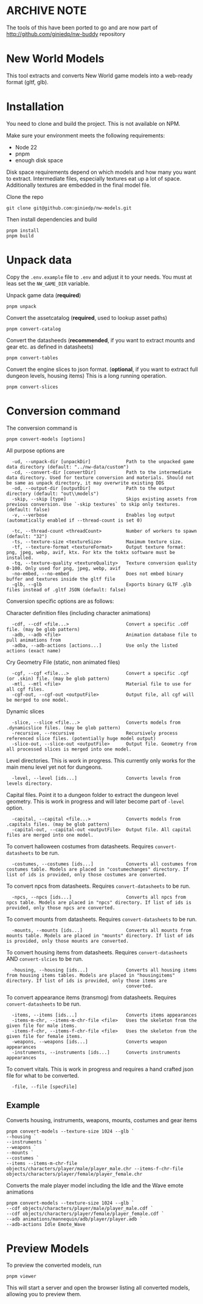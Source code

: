# ARCHIVE NOTE
The tools of this have been ported to go and are now part of http://github.com/giniedp/nw-buddy repository

# New World Models

This tool extracts and converts New World game models into a web-ready format (gltf, glb).

# Installation

You need to clone and build the project. This is not available on NPM.

Make sure your environment meets the following requirements:

- Node 22
- pnpm
- enough disk space

Disk space requirements depend on which models and how many you want to extract. Intermediate files, especially textures eat up a lot of space. Additionally textures are embedded in the final model file.

Clone the repo

```
git clone git@github.com:giniedp/nw-models.git
```

Then install dependencies and build 

```
pnpm install
pnpm build
```

# Unpack data

Copy the `.env.example` file to `.env` and adjust it to your needs. You must at leas set the `NW_GAME_DIR` variable.

Unpack game data (**required**)
```
pnpm unpack
```

Convert the assetcatalog (**required**, used to lookup asset paths)
``` 
pnpm convert-catalog
```

Convert the datasheeds (**recommended**, if you want to extract mounts and gear etc. as defined in datasheets)
``` 
pnpm convert-tables
```

Convert the engine slices to json format. (**optional**, if you want to extract full dungeon levels, housing items)
This is a long running operation.
``` 
pnpm convert-slices
```

# Conversion command

The conversion command is
```
pnpm convert-models [options]
```

All purpose options are
```
  -ud, --unpack-dir [unpackDir]             Path to the unpacked game data directory (default: "../nw-data/custom")
  -cd, --convert-dir [convertDir]           Path to the intermediate data directory. Used for texture conversion and materials. Should not be same as unpack directory, it may overwrite existing DDS    
  -od, --output-dir [outputDir]             Path to the output directory (default: "out\\models")
  -skip, --skip [type]                      Skips existing assets from previous conversion. Use `-skip textures` to skip only textures. (default: false)
  -v, --verbose                             Enables log output (automatically enabled if --thread-count is set 0)

  -tc, --thread-count <threadCount>         Number of workers to spawn (default: "32")
  -ts, --texture-size <textureSize>         Maximum texture size.
  -tf, --texture-format <textureFormat>     Output texture format: png, jpeg, webp, avif, ktx. For ktx the toktx software must be installed.
  -tq, --texture-quality <textureQuality>   Texture conversion quality 0-100. Only used for png, jpeg, webp, avif
  -no-embed, --no-embed                     Does not embed binary buffer and textures inside the gltf file
  -glb, --glb                               Exports binary GLTF .glb files instead of .gltf JSON (default: false)
```

Conversion specific options are as follows:

Character definition files (including character animations)
```
  -cdf, --cdf <file...>                     Convert a specific .cdf file. (may be glob pattern)
  -adb, --adb <file>                        Animation database file to pull animations from
  -adba, --adb-actions [actions...]         Use only the listed actions (exact name)
```

Cry Geometry File (static, non animated files)
```
  -cgf, --cgf <file...>                     Convert a specific .cgf (or .skin) file. (may be glob pattern)
  -mtl, --mtl <file>                        Material file to use for all cgf files.
  -cgf-out, --cgf-out <outputFile>          Output file, all cgf will be merged to one model.
```

Dynamic slices
```
  -slice, --slice <file...>                 Converts models from .dynamicslice files. (may be glob pattern)
  -recursive, --recursive                   Recursively process referenced slice files. (potentially huge model output)
  -slice-out, --slice-out <outputFile>      Output file. Geometry from all processed slices is merged into one model.
```

Level directories. This is work in progress. This currently only works for the main menu level yet not for dungeons.
```
  -level, --level [ids...]                  Converts levels from levels directory.
```

Capital files. Point it to a dungeon folder to extract the dungeon level geometry.
This is work in progress and will later become part of `-level` option.
```
  -capital, --capital <file...>             Converts models from .capitals files. (may be glob pattern)
  -capital-out, --capital-out <outputFile>  Output file. All capital files are merged into one model.
```

To convert halloween costumes from datasheets. Requires `convert-datasheets` to be run.
```
  -costumes, --costumes [ids...]            Converts all costumes from costumes table. Models are placed in "costumechanges" directory. If list of ids is provided, only those costumes are converted.   
```

To convert npcs from datasheets. Requires `convert-datasheets` to be run.
```
  -npcs, --npcs [ids...]                    Converts all npcs from npcs table. Models are placed in "npcs" directory. If list of ids is provided, only those npcs are converted.
```

To convert mounts from datasheets. Requires `convert-datasheets` to be run.
```
  -mounts, --mounts [ids...]                Converts all mounts from mounts table. Models are placed in "mounts" directory. If list of ids is provided, only those mounts are converted.
```

To convert housing items from datasheets. Requires `convert-datasheets` AND `convert-slcies` to be run.
```
  -housing, --housing [ids...]              Converts all housing items from housing items tables. Models are placed in "housingitems" directory. If list of ids is provided, only those items are        
                                            converted.
```

To convert appearance items (transmog) from datasheets. Requires `convert-datasheets` to be run.
```
  -items, --items [ids...]                  Converts items appearances
  -items-m-chr, --items-m-chr-file <file>   Uses the skeleton from the given file for male items.
  -items-f-chr, --items-f-chr-file <file>   Uses the skeleton from the given file for female items.
  -weapons, --weapons [ids...]              Converts weapon appearances
  -instruments, --instruments [ids...]      Converts instruments appearances
```

To convert vitals. This is work in progress and requires a hand crafted json file for what to be converted.
```
  -file, --file [specFile]
```

## Example
Converts housing, instruments, weapons, mounts, costumes and gear items
```
pnpm convert-models --texture-size 1024 --glb `
--housing `
--instruments `
--weapons `
--mounts `
--costumes `
--items --items-m-chr-file objects/characters/player/male/player_male.chr --items-f-chr-file objects/characters/player/female/player_female.chr
```

Converts the male player model including the Idle and the Wave emote animations
```
pnpm convert-models --texture-size 1024 --glb `
--cdf objects/characters/player/male/player_male.cdf `
--cdf objects/characters/player/female/player_female.cdf `
--adb animations/mannequin/adb/player/player.adb `
--adb-actions Idle Emote_Wave 
```

# Preview Models

To preview the converted models, run

```
pnpm viewer
```

This will start a server and open the browser listing all converted models, allowing you to preview them.
